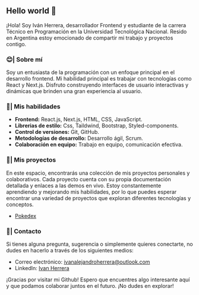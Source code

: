 ## Hello world 👋

¡Hola! Soy Iván Herrera, desarrollador Frontend y estudiante de la carrera Técnico en Programación en la Universidad Tecnológica Nacional. Resido en Argentina  estoy emocionado de compartir mi trabajo y proyectos contigo.

### 😊| Sobre mí

Soy un entusiasta de la programación con un enfoque principal en el desarrollo frontend. Mi habilidad principal es trabajar con tecnologías como React y Next.js. Disfruto construyendo interfaces de usuario interactivas y dinámicas que brinden una gran experiencia al usuario.

### 🎯| Mis habilidades

- **Frontend:** React.js, Next.js, HTML, CSS, JavaScript.
- **Librerias de estilo:** Css, Taildwind, Bootstrap, Styled-components.
- **Control de versiones:** Git, GitHub.
- **Metodologías de desarrollo:** Desarrollo ágil, Scrum.
- **Colaboración en equipo:** Trabajo en equipo, comunicación efectiva.

### 💼| Mis proyectos

En este espacio, encontrarás una colección de mis proyectos personales y colaborativos. Cada proyecto cuenta con su propia documentación detallada y enlaces a las demos en vivo. Estoy constantemente aprendiendo y mejorando mis habilidades, por lo que puedes esperar encontrar una variedad de proyectos que exploran diferentes tecnologías y conceptos.

- [Pokedex](https://github.com/ivanherreradev/pokedex)

### 📧| Contacto

Si tienes alguna pregunta, sugerencia o simplemente quieres conectarte, no dudes en hacerlo a través de los siguientes medios:

- Correo electrónico: [ivanalejandroherrera@outlook.com](mailto:ivanalejandroherrera@outlook.com)
- LinkedIn: [Ivan Herrera](https://www.linkedin.com/in/ivanherreradev/)

¡Gracias por visitar mi Github! Espero que encuentres algo interesante aquí y que podamos colaborar juntos en el futuro. ¡No dudes en explorar!
